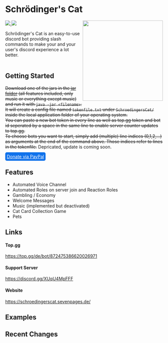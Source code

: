 # Schrödinger's Cat

<img align="right" src="https://user-images.githubusercontent.com/88390464/192118947-6e713788-9a1d-443d-b8ba-7d59f4dd4165.png" height="256" width="256">

<div>
   <a href="https://top.gg/bot/872475386620026971">
      <img src="https://top.gg/api/widget/servers/872475386620026971.svg">
   </a>
   <a href="https://www.discord.gg/XUqU4MpFFF">
      <img src="https://discordapp.com/api/guilds/872891293733388320/widget.png">
   </a>
</div>

Schrödinger's Cat is an easy-to-use discord bot providing slash commands to make your and your user's discord experience a lot better. <br><br>

## Getting Started

~~Download one of the jars in the [jar folder](out/artifacts/SchroedingersCat_jar) (all features included, only music or everything except music) and run it with `java -jar <filename>`. <br/>
It will create a config file named `tokenfile.txt` under `SchroedingersCat/` inside the local application folder of your operating system. <br>
You can paste a new bot token in every line as well as top.gg token and bot id seperated by a space in the same line to enable server counter updates to top.gg. <br>
To choose bots you want to start, simply add (multiple) line indices (0,1,2,...) as arguments at the end of the command above. Those indices refer to lines in the tokenfile.~~
Depricated, update is coming soon.

<a href="https://paypal.me/kaitokuntatsu" style="padding: 5px; background-color: #1072EB; border-radius: 5px; color: white;">
  Donate via PayPal
</a>

## Features

   - Automated Voice Channel
   - Automated Roles on server join and Reaction Roles
   - Gambling / Economy
   - Welcome Messages
   - Music (implemented but deactivated)
   - Cat Card Collection Game
   - Pets
  
## Links

  #### Top.gg <br>
  https://top.gg/de/bot/872475386620026971<br>
  
  #### Support Server <br>
  https://discord.gg/XUqU4MpFFF
  
  #### Website <br>
  https://schroedingerscat.sevenpages.de/

## Examples


## Recent Changes


